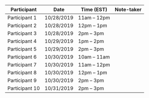 Participant | Date | Time (EST) | Note-taker
------------|------|------|------------
Participant 1 | 10/28/2019 | 11am – 12pm | 
Participant 2 | 10/28/2019 | 12pm – 1pm | 
Participant 3 | 10/28/2019 | 2pm – 3pm | 
Participant 4 | 10/29/2019 | 1pm – 2pm | 
Participant 5 | 10/29/2019 | 2pm – 3pm | 
Participant 6 | 10/30/2019 | 10am – 11am | 
Participant 7 | 10/30/2019 | 11am – 12pm | 
Participant 8 | 10/30/2019 | 12pm – 1pm | 
Participant 9 | 10/30/2019 | 2pm – 3pm | 
Participant 10 | 10/31/2019 | 2pm – 3pm | 
